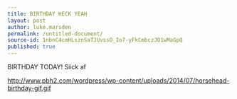```yaml
---
title: BIRTHDAY HECK YEAH
layout: post
author: luke.marsden
permalink: /untitled-document/
source-id: 1nbnC4cmHLsznSaTJUvssO_Io7-yFkCmbczJO1wMaGpQ
published: true
---
```

BIRTHDAY TODAY! Siick af

http://www.pbh2.com/wordpress/wp-content/uploads/2014/07/horsehead-birthday-gif.gif
